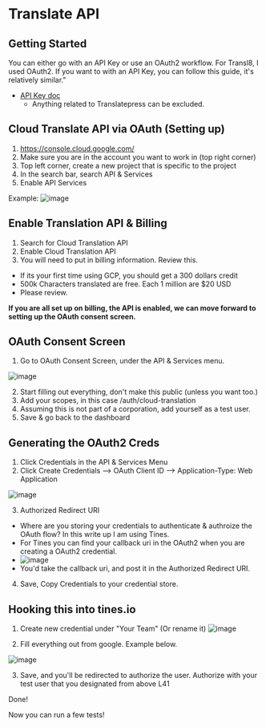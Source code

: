 # Translate API

## Getting Started

You can either go with an API Key or use an OAuth2 workflow. For Transl8, I used OAuth2. If you want to 
with an API Key, you can follow this guide, it's relatively similar."

- [API Key doc](https://translatepress.com/docs/automatic-translation/generate-google-api-key/)
  - Anything related to Translatepress can be excluded.

## Cloud Translate API via OAuth (Setting up)

1. https://console.cloud.google.com/
2.  Make sure you are in the account you want to work in (top right corner)
3. Top left corner, create a new project that is specific to the project
4. In the search bar, search API & Services
5. Enable API Services

  Example:
![image](https://user-images.githubusercontent.com/38545800/156888389-975d8a88-a6d2-4f54-ade7-d178915c8157.png)

## Enable Translation API & Billing

1. Search for Cloud Translation API
2. Enable Cloud Translation API
3. You will need to put in billing information. Review this.
  -  If its your first time using GCP, you should get a 300 dollars credit
  - 500k Characters translated are free. Each 1 million are $20 USD
  - Please review.

**If you are all set up on billing, the API is enabled, we can move forward to setting up the OAuth consent screen.**

## OAuth Consent Screen

1. Go to OAuth Consent Screen, under the API & Services menu.

![image](https://user-images.githubusercontent.com/38545800/156888747-05044e13-7c9f-4e87-b2fc-00f44a94b4ed.png)

2. Start filling out everything, don't make this public (unless you want too.)
3. Add your scopes, in this case /auth/cloud-translation
4. Assuming this is not part of a corporation, add yourself as a test user.
5. Save & go back to the dashboard

## Generating the OAuth2 Creds

1. Click Credentials in the API & Services Menu
2. Click Create Credentials --> OAuth Client ID --> Application-Type: Web Application


![image](https://user-images.githubusercontent.com/38545800/156889249-89e9209c-07f5-4d68-8aaf-5592ba391232.png)

3. Authorized Redirect URI
- Where are you storing your credentials to authenticate & authroize the OAuth flow? In this write up I am using Tines.
- For Tines you can find your callback uri in the OAuth2 when you are creating a OAuth2 credential. 
- ![image](https://user-images.githubusercontent.com/38545800/156889517-aabdcb02-505c-4d3c-98fb-d895336e8b26.png)
- You'd take the callback uri, and post it in the Authorized Redirect URI.

4. Save, Copy Credentials to your credential store.


## Hooking this into tines.io

1. Create new credential under "Your Team" (Or rename it)
![image](https://user-images.githubusercontent.com/38545800/156889721-26df1c86-b213-4c39-94a0-aa8e4256b0c5.png)

2. Fill everything out from google. Example below.

![image](https://user-images.githubusercontent.com/38545800/156889807-7a7cccfd-f27e-4fd3-9b5f-e10a2acae35b.png)

3. Save, and you'll be redirected to authorize the user. Authorize with your test user that you designated from above L41

Done!

Now  you can run a few tests!
